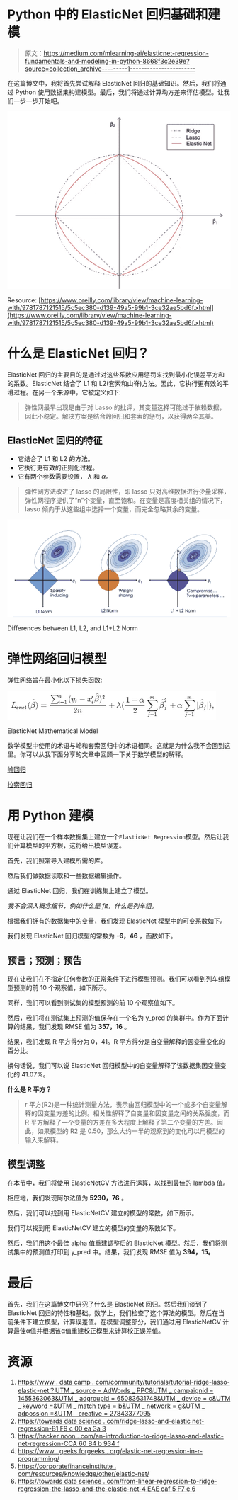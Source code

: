 # Python 中的 ElasticNet 回归基础和建模

> 原文：<https://medium.com/mlearning-ai/elasticnet-regression-fundamentals-and-modeling-in-python-8668f3c2e39e?source=collection_archive---------1----------------------->

在这篇博文中，我将首先尝试解释 ElasticNet 回归的基础知识。然后，我们将通过 Python 使用数据集构建模型。最后，我们将通过计算均方差来评估模型。让我们一步一步开始吧。

![](img/9bab1c023b7df82c7524bf4f107b80e5.png)

Resource: [https://www.oreilly.com/library/view/machine-learning-with/9781787121515/5c5ec380-d139-49a5-99b1-3ce32ae5bd6f.xhtml](https://www.oreilly.com/library/view/machine-learning-with/9781787121515/5c5ec380-d139-49a5-99b1-3ce32ae5bd6f.xhtml)

# 什么是 ElasticNet 回归？

ElasticNet 回归的主要目的是通过对这些系数应用惩罚来找到最小化误差平方和的系数。ElasticNet 结合了 L1 和 L2(套索和山脊)方法。因此，它执行更有效的平滑过程。在另一个来源中，它被定义如下:

> 弹性网最早出现是由于对 Lasso 的批评，其变量选择可能过于依赖数据，因此不稳定。解决方案是结合岭回归和套索的惩罚，以获得两全其美。

## ElasticNet 回归的特征

*   它结合了 L1 和 L2 的方法。
*   它执行更有效的正则化过程。
*   它有两个参数需要设置， *λ* 和 *α。*

> 弹性网方法改进了 lasso 的局限性，即 lasso 只对高维数据进行少量采样，弹性网程序提供了“n”个变量，直至饱和。在变量是高度相关组的情况下，lasso 倾向于从这些组中选择一个变量，而完全忽略其余的变量。

![](img/fe9ea8d5375a6f07941e53ab2649d096.png)

Differences between L1, L2, and L1+L2 Norm

# 弹性网络回归模型

弹性网络旨在最小化以下损失函数:

![](img/f208ee278e18df251d937d12eb52d086.png)

ElasticNet Mathematical Model

数学模型中使用的术语与岭和套索回归中的术语相同。这就是为什么我不会回到这里。你可以从我下面分享的文章中回顾一下关于数学模型的解释。

[岭回归](https://keremkargin.medium.com/ridge-regression-fundamentals-and-modeling-in-python-bb56f4301f62)

[拉索回归](https://keremkargin.medium.com/lasso-regression-fundamentals-and-modeling-in-python-ad8251a636cd)

# 用 Python 建模

现在让我们在一个样本数据集上建立一个`ElasticNet Regression`模型。然后让我们计算模型的平方根，这将给出模型误差。

首先，我们照常导入建模所需的库。

然后我们做数据读取和一些数据编辑操作。

通过 ElasticNet 回归，我们在训练集上建立了模型。

*我不会深入概念细节，例如什么是 fit，什么是列车组。*

根据我们拥有的数据集中的变量，我们发现 ElasticNet 模型中的可变系数如下。

我们发现 ElasticNet 回归模型的常数为 **-6，46** ，函数如下。

## 预言；预测；预告

现在让我们在不指定任何参数的正常条件下进行模型预测。我们可以看到列车组模型预测的前 10 个观察值，如下所示。

同样，我们可以看到测试集的模型预测的前 10 个观察值如下。

然后，我们将在测试集上预测的值保存在一个名为 y_pred 的集群中。作为下面计算的结果，我们发现 RMSE 值为 **357，16** 。

结果，我们发现 R 平方得分为 0，41。R 平方得分是自变量解释的因变量变化的百分比。

换句话说，我们可以说 ElasticNet 回归模型中的自变量解释了该数据集因变量变化的 41.07%。

**什么是 R 平方？**

> r 平方(R2)是一种统计测量方法，表示由回归模型中的一个或多个自变量解释的因变量方差的比例。相关性解释了自变量和因变量之间的关系强度，而 R 平方解释了一个变量的方差在多大程度上解释了第二个变量的方差。因此，如果模型的 R2 是 0.50，那么大约一半的观察到的变化可以用模型的输入来解释。

## 模型调整

在本节中，我们将使用 ElasticNetCV 方法进行运算，以找到最佳的 lambda 值。

相应地，我们发现阿尔法值为 **5230，76** 。

然后，我们可以找到用 ElasticNetCV 建立的模型的常数，如下所示。

我们可以找到用 ElasticNetCV 建立的模型的变量的系数如下。

然后，我们用这个最佳 alpha 值重建调整后的 ElasticNet 模型。然后，我们将测试集中的预测值打印到 y_pred 中。结果，我们发现 RMSE 值为 **394，15。**

# 最后

首先，我们在这篇博文中研究了什么是 ElasticNet 回归。然后我们谈到了 ElasticNet 回归的特性和基础。数学上，我们检查了这个算法的模型。然后在当前条件下建立模型，计算误差值。在模型调整部分，我们通过用 ElasticNetCV 计算最佳α值并根据该α值重建校正模型来计算校正误差值。

# 资源

1.  [https://www . data camp . com/community/tutorials/tutorial-ridge-lasso-elastic-net？UTM _ source = AdWords _ PPC&UTM _ campaignid = 1455363063&UTM _ adgroupid = 65083631748&UTM _ device = c&UTM _ keyword =&UTM _ match type = b&UTM _ network = g&UTM _ adpossion =&UTM _ creative = 27843377095](https://www.datacamp.com/community/tutorials/tutorial-ridge-lasso-elastic-net?utm_source=adwords_ppc&utm_campaignid=1455363063&utm_adgroupid=65083631748&utm_device=c&utm_keyword=&utm_matchtype=b&utm_network=g&utm_adpostion=&utm_creative=278443377095&utm_targetid=aud-299261629574:dsa-429603003980&utm_loc_interest_ms=&utm_loc_physical_ms=1012782&gclid=CjwKCAjwm7mEBhBsEiwA_of-TEfkgJzJgtfZDPfFBSf07sCnxj3oL40GlgMm4-JqD57-oQw7aKyOeBoCOd4QAvD_BwE)
2.  [https://towards data science . com/ridge-lasso-and-elastic net-regression-B1 F9 c 00 ea 3a 3](https://towardsdatascience.com/ridge-lasso-and-elasticnet-regression-b1f9c00ea3a3)
3.  [https://hacker noon . com/an-introduction-to-ridge-lasso-and-elastic-net-regression-CCA 60 B4 b 934 f](https://hackernoon.com/an-introduction-to-ridge-lasso-and-elastic-net-regression-cca60b4b934f)
4.  [https://www . geeks forgeeks . org/elastic-net-regression-in-r-programming/](https://www.geeksforgeeks.org/elastic-net-regression-in-r-programming/)
5.  [https://corporatefinanceinstitute . com/resources/knowledge/other/elastic-net/](https://corporatefinanceinstitute.com/resources/knowledge/other/elastic-net/)
6.  [https://towards data science . com/from-linear-regression-to-ridge-regression-the-lasso-and-the-elastic-net-4 EAE caf 5 F7 e 6](https://towardsdatascience.com/from-linear-regression-to-ridge-regression-the-lasso-and-the-elastic-net-4eaecaf5f7e6)